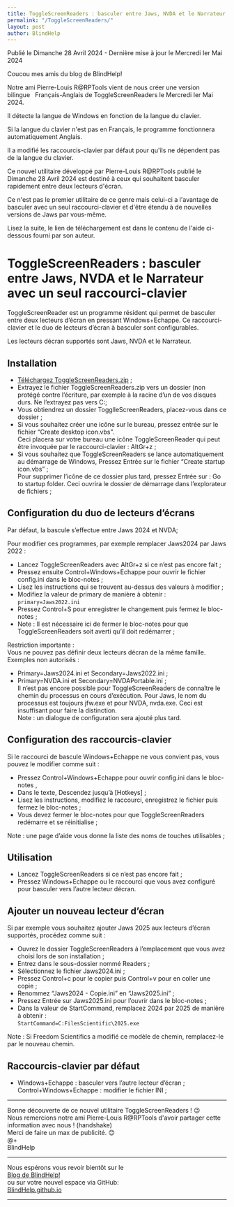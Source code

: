 ```yaml
---
title: ToggleScreenReaders : basculer entre Jaws, NVDA et le Narrateur avec un seul raccourci-clavier Par Pierre-Louis R@RPTools
permalink: "/ToggleScreenReaders/"
layout: post
author: BlindHelp
---
```


<footer>Publié le Dimanche 28 Avril 2024 - Dernière mise à jour le Mercredi Ier Mai 2024</footer>

Coucou mes amis du blog de BlindHelp!    

Notre ami Pierre-Louis R@RPTools vient de nous créer une version bilingue   Français-Anglais de ToggleScreenReaders le Mercredi Ier Mai 2024.

Il détecte la langue de Windows en fonction de la langue du clavier.

Si la langue du clavier n'est pas en Français, le programme fonctionnera automatiquement Anglais.

Il a modifié les raccourcis-clavier par défaut pour qu'ils ne dépendent pas de la langue du clavier.

Ce nouvel utilitaire développé par Pierre-Louis R@RPTools publié le Dimanche 28 Avril 2024 est destiné à ceux qui souhaitent basculer rapidement entre deux lecteurs d'écran.

Ce n'est pas le premier utilitaire de ce genre mais celui-ci a l'avantage de basculer avec un seul raccourci-clavier et d'être étendu à de nouvelles versions de Jaws par vous-même.

Lisez la suite, le lien de téléchargement est dans le contenu de l'aide ci-dessous fourni par son auteur.

# ToggleScreenReaders : basculer entre Jaws, NVDA et le Narrateur avec un seul raccourci-clavier

ToggleScreenReader est un programme résident qui permet de basculer entre deux lecteurs d’écran en pressant Windows+Echappe. Ce raccourci-clavier et le duo de lecteurs d’écran à basculer sont configurables.

Les lecteurs décran supportés sont Jaws, NVDA et le Narrateur.

## Installation

* [Téléchargez ToggleScreenReaders.zip](https://rptools.org/?p=9550) ;
* Extrayez le fichier ToggleScreenReaders.zip vers un dossier (non protégé contre l’écriture, par exemple à la racine d’un de vos disques durs. Ne l’extrayez pas vers C:;
* Vous obtiendrez un dossier TogglleScreenReaders, placez-vous dans ce dossier ;
* Si vous souhaitez créer une icône sur le bureau, pressez entrée sur le fichier “Create desktop icon.vbs”.    
Ceci placera sur votre bureau une icône ToggleScreenReader qui peut être invoquée par le raccourci-clavier : AltGr+z ;    
* Si vous souhaitez que ToggleScreenReaders se lance automatiquement au démarrage de Windows, Pressez Entrée sur le fichier “Create startup icon.vbs” ;    
Pour supprimer l’icône de ce dossier plus tard, pressez Entrée sur : Go to startup folder. Ceci ouvrira le dossier de démarrage dans l’explorateur de fichiers ;    

## Configuration du duo de lecteurs d’écrans

Par défaut, la bascule s’effectue entre Jaws 2024 et NVDA;

Pour modifier ces programmes, par exemple remplacer Jaws2024 par Jaws 2022 :

* Lancez ToggleScreenReaders avec AltGr+z si ce n’est pas encore fait ;
* Pressez ensuite Control+Windows+Echappe pour ouvrir le fichier config.ini dans le bloc-notes ;
* Lisez les instructions qui se trouvent au-dessus des valeurs à modifier ;
* Modifiez la valeur de primary de manière à obtenir :    
`primary=Jaws2022.ini`    
* Pressez Control+S pour enregistrer le changement puis fermez le bloc-notes ;
* Note : Il est nécessaire ici de fermer le bloc-notes pour que ToggleScreenReaders soit averti qu’il doit redémarrer ;   
 
Restriction importante :    
Vous ne pouvez pas définir deux lecteurs décran de la même famille. Exemples non autorisés :    
* Primary=Jaws2024.ini et Secondary=Jaws2022.ini ;
* Primary=NVDA.ini et Secondary=NVDAPortable.ini ;    
Il n’est pas encore possible pour ToggleScreenReaders de connaître le chemin du processus en cours d’exécution. Pour Jaws, le nom du processus est toujours jfw.exe et pour NVDA, nvda.exe. Ceci est insuffisant pour faire la distinction.    
Note : un dialogue de configuration sera ajouté plus tard.    

## Configuration des raccourcis-clavier

Si le raccourci de bascule Windows+Echappe ne vous convient pas, vous pouvez le modifier comme suit :    
* Pressez Control+Windows+Echappe pour ouvrir config.ini dans le bloc-notes ,
* Dans le texte, Descendez jusqu’à [Hotkeys] ;
* Lisez les instructions, modifiez le raccourci, enregistrez le fichier puis fermez le bloc-notes ;
* Vous devez fermer le bloc-notes pour que ToggleScreenReaders redémarre et se réinitialise ;

Note : une page d’aide vous donne la liste des noms de touches utilisables ;

## Utilisation

* Lancez ToggleScreenReaders si ce n’est pas encore fait ;
* Pressez Windows+Echappe ou le raccourci que vous avez configuré pour basculer vers l’autre lecteur décran.

## Ajouter un nouveau lecteur d’écran

Si par exemple vous souhaitez ajouter Jaws 2025 aux lecteurs d’écran supportés, procédez comme suit :    
* Ouvrez le dossier ToggleScreenReaders à l’emplacement que vous avez choisi lors de son installation ;
* Entrez dans le sous-dossier nommé Readers ;
* Sélectionnez le fichier Jaws2024.ini ;
* Pressez Control+c pour le copier puis Control+v pour en coller une copie ;
* Renommez “Jaws2024 - Copie.ini” en “Jaws2025.ini” ;
* Pressez Entrée sur Jaws2025.ini pour l’ouvrir dans le bloc-notes ;
* Dans la valeur de StartCommand, remplacez 2024 par 2025 de manière à obtenir :    
`StartCommand=C:FilesScientific\2025.exe`    

Note : Si Freedom Scientifics a modifié ce modèle de chemin, remplacez-le par le nouveau chemin.

## Raccourcis-clavier par défaut

* Windows+Echappe : basculer vers l’autre lecteur d’écran ; Control+Windows+Echappe : modifier le fichier INI ;

---

Bonne découverte  de ce nouvel utilitaire ToggleScreenReaders ! 😉    
Nous remercions notre ami Pierre-Louis R@RPTools d'avoir partager cette information avec nous ! (handshake)    
Merci de faire un max de publicité. 😊    
@+    
BlindHelp    

---

Nous espérons vous revoir bientôt sur le      
[Blog de BlindHelp!](http://blindhelp.blogspot.fr/)                    
ou sur  votre nouvel espace via GitHub:                     
[BlindHelp.github.io](https://blindhelp.github.io)                    

---
